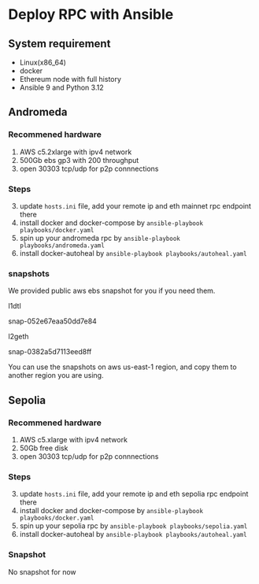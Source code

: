 # Deploy RPC with Ansible

## System requirement

- Linux(x86_64)
- docker
- Ethereum node with full history
- Ansible 9 and Python 3.12

## Andromeda

### Recommened hardware

1. AWS c5.2xlarge with ipv4 network
2. 500Gb ebs gp3 with 200 throughput
3. open 30303 tcp/udp for p2p connnections

### Steps

3. update `hosts.ini` file, add your remote ip and eth mainnet rpc endpoint there
4. install docker and docker-compose by `ansible-playbook playbooks/docker.yaml`
5. spin up your andromeda rpc by `ansible-playbook playbooks/andromeda.yaml`
6. install docker-autoheal by `ansible-playbook playbooks/autoheal.yaml`

### snapshots

We provided public aws ebs snapshot for you if you need them.

l1dtl

snap-052e67eaa50dd7e84

l2geth

snap-0382a5d7113eed8ff

You can use the snapshots on aws us-east-1 region, and copy them to another region you are using.

## Sepolia

### Recommened hardware

1. AWS c5.xlarge with ipv4 network
2. 50Gb free disk
3. open 30303 tcp/udp for p2p connnections

### Steps

3. update `hosts.ini` file, add your remote ip and eth sepolia rpc endpoint there
4. install docker and docker-compose by `ansible-playbook playbooks/docker.yaml`
5. spin up your sepolia rpc by `ansible-playbook playbooks/sepolia.yaml`
6. install docker-autoheal by `ansible-playbook playbooks/autoheal.yaml`

### Snapshot

No snapshot for now
